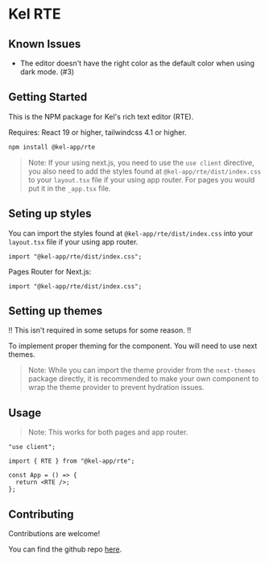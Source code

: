 # Kel RTE

## Known Issues

- The editor doesn't have the right color as the default color when using dark mode. (#3)

## Getting Started

This is the NPM package for Kel's rich text editor (RTE).

Requires: React 19 or higher, tailwindcss 4.1 or higher.

```bash
npm install @kel-app/rte
```

> Note: If your using next.js, you need to use the `use client` directive, you also need to add the styles found at `@kel-app/rte/dist/index.css` to your `layout.tsx` file if your using app router. For pages you would put it in the `_app.tsx` file.

## Seting up styles

You can import the styles found at `@kel-app/rte/dist/index.css` into your `layout.tsx` file if your using app router.

```tsx
import "@kel-app/rte/dist/index.css";
```

Pages Router for Next.js:

```tsx
import "@kel-app/rte/dist/index.css";
```

## Setting up themes

!! This isn't required in some setups for some reason. !!

To implement proper theming for the component. You will need to use next themes.

> Note: While you can import the theme provider from the `next-themes` package directly, it is recommended to make your own component to wrap the theme provider to prevent hydration issues.

## Usage

> Note: This works for both pages and app router.

```tsx
"use client";

import { RTE } from "@kel-app/rte";

const App = () => {
  return <RTE />;
};
```

## Contributing

Contributions are welcome!

You can find the github repo [here](https://github.com/Kel-app/RTE).
